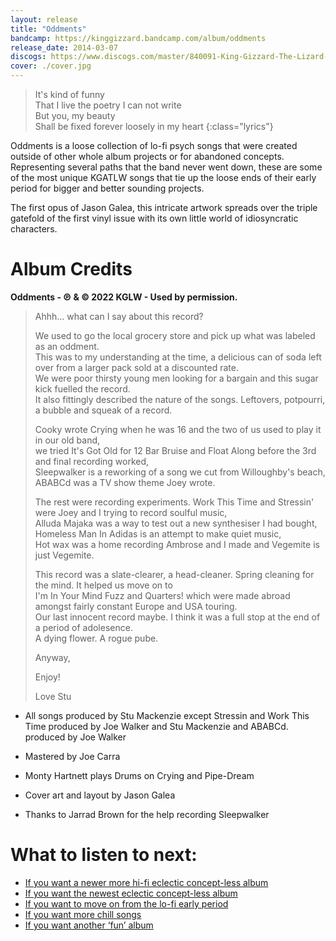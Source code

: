 ```yaml
---
layout: release
title: "Oddments"
bandcamp: https://kinggizzard.bandcamp.com/album/oddments
release_date: 2014-03-07
discogs: https://www.discogs.com/master/840091-King-Gizzard-The-Lizard-Wizard-Oddments
cover: ./cover.jpg
---
```


> It's kind of funny  
> That I live the poetry I can not write  
> But you, my beauty  
> Shall be fixed forever loosely in my heart
{:class="lyrics"}

Oddments is a loose collection of lo-fi psych songs that were created outside of other whole album projects or for abandoned concepts. Representing several paths that the band never went down, these are some of the most unique KGATLW songs that tie up the loose ends of their early period for bigger and better sounding projects.

The first opus of Jason Galea, this intricate artwork spreads over the triple gatefold of the first vinyl issue with its own little world of idiosyncratic characters.

# Album Credits 

**Oddments - ℗ & © 2022 KGLW - Used by permission.**

> Ahhh... what can I say about this record?  
>  
> We used to go the local grocery store and pick up what was labeled as an oddment.   
> This was to my understanding at the time, a delicious can of soda left over from a larger pack sold at a discounted rate.   
> We were poor thirsty young men looking for a bargain and this sugar kick fuelled the record.   
> It also fittingly described the nature of the songs. Leftovers, potpourri, a bubble and squeak of a record.  
>  
> Cooky wrote Crying when he was 16 and the two of us used to play it in our old band,  
> we tried It's Got Old for 12 Bar Bruise and Float Along before the 3rd and final recording worked,  
> Sleepwalker is a reworking of a song we cut from Willoughby's beach, ABABCd was a TV show theme Joey wrote.  
>  
> The rest were recording experiments. Work This Time and Stressin' were Joey and I trying to record soulful music,  
> Alluda Majaka was a way to test out a new synthesiser I had bought, Homeless Man In Adidas is an attempt to make quiet music,  
> Hot wax was a home recording Ambrose and I made and Vegemite is just Vegemite.  
>   
> This record was a slate-clearer, a head-cleaner. Spring cleaning for the mind. It helped us move on to   
> I'm In Your Mind Fuzz and Quarters! which were made abroad amongst fairly constant Europe and USA touring.  
> Our last innocent record maybe. I think it was a full stop at the end of a period of adolesence.  
> A dying flower. A rogue pube.  
>   
> Anyway,  
>  
> Enjoy!  
>  
> Love Stu  

* All songs produced by Stu Mackenzie except Stressin and Work This Time produced by Joe Walker and Stu Mackenzie and ABABCd. produced by Joe Walker

* Mastered by Joe Carra

* Monty Hartnett plays Drums on Crying and Pipe-Dream

* Cover art and layout by Jason Galea

* Thanks to Jarrad Brown for the help recording Sleepwalker

# What to listen to next:

*   [If you want a newer more hi-fi eclectic concept-less album](../gumboot-soup)
*   [If you want the newest eclectic concept-less album](../omnium-gatherium)
*   [If you want to move on from the lo-fi early period](../im-in-your-mind-fuzz)
*   [If you want more chill songs](../paper-mache-dream-balloon)
*   [If you want another ‘fun’ album](../fishing-for-fishies)
